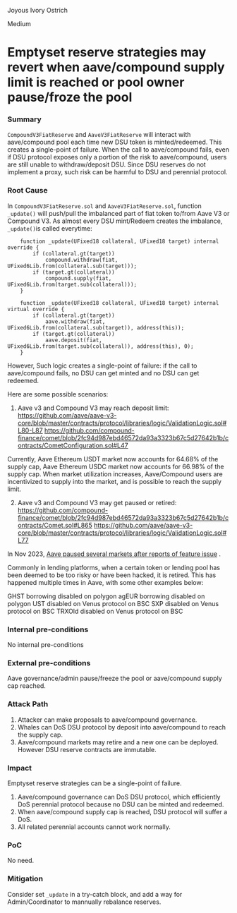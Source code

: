 Joyous Ivory Ostrich

Medium

# Emptyset reserve strategies may revert when aave/compound supply limit is reached or pool owner pause/froze the pool

### Summary

`CompoundV3FiatReserve` and `AaveV3FiatReserve` will interact with aave/compound pool each time new DSU token is minted/redeemed. This creates a single-point of failure. When the call to aave/compound fails, even if DSU protocol exposes only a portion of the risk to aave/compound, users are still unable to withdraw/deposit DSU. Since DSU reserves do not implement a proxy, such risk can be harmful to DSU and perennial protocol.

### Root Cause

In `CompoundV3FiatReserve.sol` and `AaveV3FiatReserve.sol`, function `_update()` will push/pull the imbalanced part of fiat token to/from Aave V3 or Compound V3. As almost every DSU mint/Redeem creates the imbalance, `_update()`is called everytime:

```solidity
    function _update(UFixed18 collateral, UFixed18 target) internal override {
        if (collateral.gt(target))
            compound.withdraw(fiat, UFixed6Lib.from(collateral.sub(target)));
        if (target.gt(collateral))
            compound.supply(fiat, UFixed6Lib.from(target.sub(collateral)));
    }
```
```solidity
    function _update(UFixed18 collateral, UFixed18 target) internal virtual override {
        if (collateral.gt(target))
            aave.withdraw(fiat, UFixed6Lib.from(collateral.sub(target)), address(this));
        if (target.gt(collateral))
            aave.deposit(fiat, UFixed6Lib.from(target.sub(collateral)), address(this), 0);
    }
```

However, Such logic creates a single-point of failure: if the call to aave/compound fails, no DSU can get minted and no DSU can get redeemed.

Here are some possible scenarios:

1. Aave v3 and Compound V3 may reach deposit limit:
https://github.com/aave/aave-v3-core/blob/master/contracts/protocol/libraries/logic/ValidationLogic.sol#L80-L87
https://github.com/compound-finance/comet/blob/2fc94d987ebd46572da93a3323b67c5d27642b1b/contracts/CometConfiguration.sol#L47

Currently, Aave Ethereum USDT market now accounts for 64.68% of the supply cap, Aave Ethereum USDC market now accounts for 66.98% of the supply cap. When market utilization increases, Aave/Compound users are incentivized to supply into the market, and is possible to reach the supply limit.

2. Aave v3 and Compound V3 may get paused or retired:
https://github.com/compound-finance/comet/blob/2fc94d987ebd46572da93a3323b67c5d27642b1b/contracts/Comet.sol#L865
https://github.com/aave/aave-v3-core/blob/master/contracts/protocol/libraries/logic/ValidationLogic.sol#L77

In Nov 2023, [Aave paused several markets after reports of feature issue](https://cointelegraph.com/news/aave-pauses-several-markets-feature-issue) .

Commonly in lending platforms, when a certain token or lending pool has been deemed to be too risky or have been hacked, it is retired. This has happened multiple times in Aave, with some other examples below:

GHST borrowing disabled on polygon
agEUR borrowing disabled on polygon
UST disabled on Venus protocol on BSC
SXP disabled on Venus protocol on BSC
TRXOld disabled on Venus protocol on BSC

### Internal pre-conditions

No internal pre-conditions

### External pre-conditions

Aave governance/admin pause/freeze the pool or aave/compound supply cap reached.

### Attack Path

1. Attacker can make proposals to aave/compound governance.
2. Whales can DoS DSU protocol by deposit into aave/compound to reach the supply cap.
3. Aave/compound markets may retire and a new one can be deployed. However DSU reserve contracts are immutable.

### Impact

Emptyset reserve strategies can be a single-point of failure.
1. Aave/compound governance can DoS DSU protocol, which efficiently DoS perennial protocol because no DSU can be minted and redeemed.
2. When aave/compound supply cap is reached, DSU protocol will suffer a DoS.
3. All related perennial accounts cannot work normally.


### PoC

No need.

### Mitigation

Consider set `_update` in a try-catch block, and add a way for Admin/Coordinator to mannually rebalance reserves.